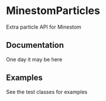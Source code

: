 # MinestomParticles
Extra particle API for Minestom

## Documentation
One day it may be here

## Examples
See the test classes for examples

